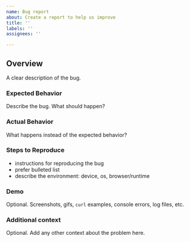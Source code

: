 ```yaml
---
name: Bug report
about: Create a report to help us improve
title: ''
labels: ''
assignees: ''

---
```


## Overview

A clear description of the bug.

### Expected Behavior

Describe the bug. What should happen?

### Actual Behavior

What happens instead of the expected behavior?

### Steps to Reproduce

* instructions for reproducing the bug
* prefer bulleted list
* describe the environment: device, os, browser/runtime

### Demo

Optional. Screenshots, gifs, `curl` examples, console errors, log files, etc.

### Additional context

Optional. Add any other context about the problem here.
